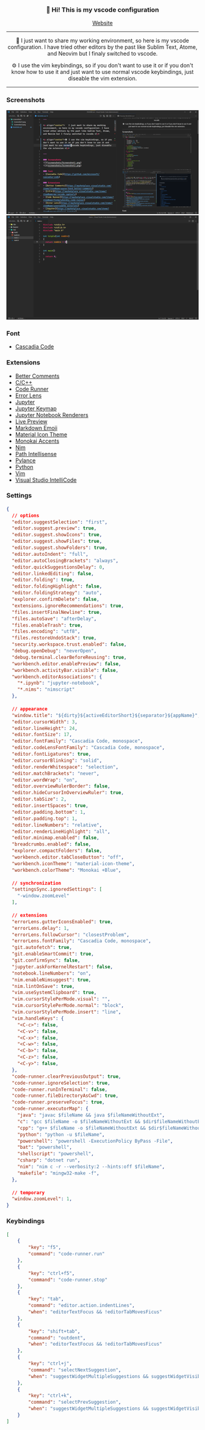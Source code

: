 <h3 align="center">👋 Hi! This is my vscode configuration</h3>
<p align="center">
  <a href="https://gael-lopes-da-silva.github.io/MyPortfolio/">Website</a>
</p>

---

<p align="center">🔌 I just want to share my working environment, so here is my vscode configuration. I have tried other editors by the past like Sublim Text, Atome, and Neovim but I finaly switched to vscode.</p>

<p align="center">⚙️ I use the vim keybindings, so if you don't want to use it or if you don't know how to use it and just want to use normal vscode keybindings, just diseable the vim extension.</p>

---

### Screenshots
![](screenshots/Screenshot1.png)
![](screenshots/Screenshot2.png)

### Font
- [Cascadia Code](https://github.com/microsoft/cascadia-code)

### Extensions
- [Better Comments](https://marketplace.visualstudio.com/items?itemName=aaron-bond.better-comments)
- [C/C++](https://marketplace.visualstudio.com/items?itemName=ms-vscode.cpptools)
- [Code Runner](https://marketplace.visualstudio.com/items?itemName=formulahendry.code-runner)
- [Error Lens](https://marketplace.visualstudio.com/items?itemName=usernamehw.errorlens)
- [Jupyter](https://marketplace.visualstudio.com/items?itemName=ms-toolsai.jupyter)
- [Jupyter Keymap](https://marketplace.visualstudio.com/items?itemName=ms-toolsai.jupyter-keymap)
- [Jupyter Notebook Renderers](https://marketplace.visualstudio.com/items?itemName=ms-toolsai.jupyter-renderers)
- [Live Preview](https://marketplace.visualstudio.com/items?itemName=ms-vscode.live-server)
- [Markdown Emoji](https://marketplace.visualstudio.com/items?itemName=bierner.markdown-emoji)
- [Material Icon Theme](https://marketplace.visualstudio.com/items?itemName=PKief.material-icon-theme)
- [Monokai Accents](https://marketplace.visualstudio.com/items?itemName=tw.monokai-accent)
- [Nim](https://marketplace.visualstudio.com/items?itemName=nimsaem.nimvscode)
- [Path Intellisense](https://marketplace.visualstudio.com/items?itemName=christian-kohler.path-intellisense)
- [Pylance](https://marketplace.visualstudio.com/items?itemName=ms-python.vscode-pylance)
- [Python](https://marketplace.visualstudio.com/items?itemName=ms-python.python)
- [Vim](https://marketplace.visualstudio.com/items?itemName=vscodevim.vim)
- [Visual Studio IntelliCode](https://marketplace.visualstudio.com/items?itemName=VisualStudioExptTeam.vscodeintellicode)

### Settings
~~~json with comments
{
  // options
  "editor.suggestSelection": "first",
  "editor.suggest.preview": true,
  "editor.suggest.showIcons": true,
  "editor.suggest.showFiles": true,
  "editor.suggest.showFolders": true,
  "editor.autoIndent": "full",
  "editor.autoClosingBrackets": "always",
  "editor.quickSuggestionsDelay": 0,
  "editor.linkedEditing": false,
  "editor.folding": true,
  "editor.foldingHighlight": false,
  "editor.foldingStrategy": "auto",
  "explorer.confirmDelete": false,
  "extensions.ignoreRecommendations": true,
  "files.insertFinalNewline": true,
  "files.autoSave": "afterDelay",
  "files.enableTrash": true,
  "files.encoding": "utf8",
  "files.restoreUndoStack": true,
  "security.workspace.trust.enabled": false,
  "debug.openDebug": "neverOpen",
  "debug.terminal.clearBeforeReusing": true,
  "workbench.editor.enablePreview": false,
  "workbench.activityBar.visible": false,
  "workbench.editorAssociations": {
    "*.ipynb": "jupyter-notebook",
    "*.nims": "nimscript"
  },

  // appearance
  "window.title": "${dirty}${activeEditorShort}${separator}${appName}",
  "editor.cursorWidth": 3,
  "editor.lineHeight": 24,
  "editor.fontSize": 17,
  "editor.fontFamily": "Cascadia Code, monospace",
  "editor.codeLensFontFamily": "Cascadia Code, monospace",
  "editor.fontLigatures": true,
  "editor.cursorBlinking": "solid",
  "editor.renderWhitespace": "selection",
  "editor.matchBrackets": "never",
  "editor.wordWrap": "on",
  "editor.overviewRulerBorder": false,
  "editor.hideCursorInOverviewRuler": true,
  "editor.tabSize": 2,
  "editor.insertSpaces": true,
  "editor.padding.bottom": 1,
  "editor.padding.top": 1,
  "editor.lineNumbers": "relative",
  "editor.renderLineHighlight": "all",
  "editor.minimap.enabled": false,
  "breadcrumbs.enabled": false,
  "explorer.compactFolders": false,
  "workbench.editor.tabCloseButton": "off",
  "workbench.iconTheme": "material-icon-theme",
  "workbench.colorTheme": "Monokai +Blue",

  // synchronization
  "settingsSync.ignoredSettings": [
    "-window.zoomLevel"
  ],

  // extensions
  "errorLens.gutterIconsEnabled": true,
  "errorLens.delay": 1,
  "errorLens.followCursor": "closestProblem",
  "errorLens.fontFamily": "Cascadia Code, monospace",
  "git.autofetch": true,
  "git.enableSmartCommit": true,
  "git.confirmSync": false,
  "jupyter.askForKernelRestart": false,
  "notebook.lineNumbers": "on",
  "nim.enableNimsuggest": true,
  "nim.lintOnSave": true,
  "vim.useSystemClipboard": true,
  "vim.cursorStylePerMode.visual": "",
  "vim.cursorStylePerMode.normal": "block",
  "vim.cursorStylePerMode.insert": "line",
  "vim.handleKeys": {
    "<C-c>": false,
    "<C-v>": false,
    "<C-x>": false,
    "<C-w>": false,
    "<C-b>": false,
    "<C-z>": false,
    "<C-y>": false,
  },
  "code-runner.clearPreviousOutput": true,
  "code-runner.ignoreSelection": true,
  "code-runner.runInTerminal": false,
  "code-runner.fileDirectoryAsCwd": true,
  "code-runner.preserveFocus": true,
  "code-runner.executorMap": {
    "java": "javac $fileName && java $fileNameWithoutExt",
    "c": "gcc $fileName -o $fileNameWithoutExt && $dir$fileNameWithoutExt",
    "cpp": "g++ $fileName -o $fileNameWithoutExt && $dir$fileNameWithoutExt",
    "python": "python -u $fileName",
    "powershell": "powershell -ExecutionPolicy ByPass -File",
    "bat": "powershell",
    "shellscript": "powershell",
    "csharp": "dotnet run",
    "nim": "nim c -r --verbosity:2 --hints:off $fileName",
    "makefile": "mingw32-make -f",
  },
  
  // temporary
  "window.zoomLevel": 1,
}
~~~

### Keybindings
~~~json with comments
[
    {
        "key": "f5",
        "command": "code-runner.run"
    },
    {
        "key": "ctrl+f5",
        "command": "code-runner.stop"
    },
    {
        "key": "tab",
        "command": "editor.action.indentLines",
        "when": "editorTextFocus && !editorTabMovesFicus"
    },
    {
        "key": "shift+tab",
        "command": "outdent",
        "when": "editorTextFocus && !editorTabMovesFicus"
    },
    {
        "key": "ctrl+j",
        "command": "selectNextSuggestion",
        "when": "suggestWidgetMultipleSuggestions && suggestWidgetVisible && textInputFocus"
    },
    {
        "key": "ctrl+k",
        "command": "selectPrevSuggestion",
        "when": "suggestWidgetMultipleSuggestions && suggestWidgetVisible && textInputFocus"
    }
]
~~~
